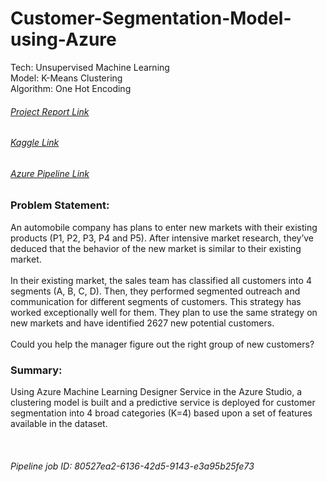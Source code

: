 # Customer-Segmentation-Model-using-Azure

Tech: Unsupervised Machine Learning <br>
Model: K-Means Clustering <br>
Algorithm: One Hot Encoding

<h6> <a href ="https://github.com/rxdhikx/Customer-Segmentation-ML-Model-using-Azure/blob/main/Process_and_Results.md"> Project Report Link </a></h6>
<h6><a href ="https://www.kaggle.com/datasets/vetrirah/customer?resource=download"> Kaggle Link </a></h6>
<h6><a href ="https://ml.azure.com/runs/80527ea2-6136-42d5-9143-e3a95b25fe73?wsid=/subscriptions/d2022f18-15d1-42a8-82f9-d1d5e03abe93/resourcegroups/Education/providers/Microsoft.MachineLearningServices/workspaces/Customer_Segmentation_Model&tid=9673e9a8-aa57-4461-9336-5fd3f0034e18#/?graphId=638ad6d7-3ff2-47c4-8f3f-3a01a95895bc&label=Customer-Segmentation-Pipeline&path=%2Fruns%2F80527ea2-6136-42d5-9143-e3a95b25fe73&runId=80527ea2-6136-42d5-9143-e3a95b25fe73"> Azure Pipeline Link </a> </h6>


<h3> Problem Statement: </h3>
An automobile company has plans to enter new markets with their existing products (P1, P2, P3, P4 and P5). After intensive market research, they’ve deduced that the behavior of the new market is similar to their existing market.
<br>
<br>
In their existing market, the sales team has classified all customers into 4 segments (A, B, C, D). Then, they performed segmented outreach and communication for different segments of customers. This strategy has worked exceptionally well for them. They plan to use the same strategy on new markets and have identified 2627 new potential customers. 
<br>
<br>
Could you help the manager figure out the right group of new customers? <br>

<h3> Summary:</h3>

Using Azure Machine Learning Designer Service in the Azure Studio, a clustering model is built and a predictive service is deployed for customer segmentation into 4 broad categories (K=4) based upon a set of features available in the dataset.

<br>
<h6> Pipeline job ID: 80527ea2-6136-42d5-9143-e3a95b25fe73 </h6>
